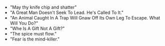 - "May thy knife chip and shatter"
- "A Great Man Doesn't Seek To Lead. He's Called To It."
- "An Animal Caught In A Trap Will Gnaw Off Its Own Leg To Escape. What Will You Do?"
- "Whe Is A Gift Not A Gift?"
- "The spice must flow."
- "Fear is the mind-killer."
